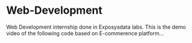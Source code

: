 # Web-Development
Web Development internship done in Exposysdata labs.
This is the demo video of the following code based on E-commerence platform...
